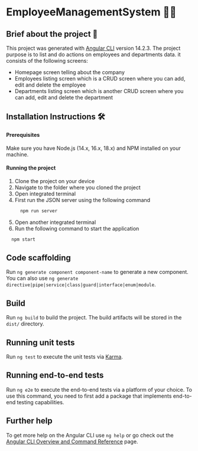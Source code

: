 # EmployeeManagementSystem 👨‍💼

## Brief about the project 📑
This project was generated with [Angular CLI](https://github.com/angular/angular-cli) version 14.2.3.
The project purpose is to list and do actions on employees and departments data.
it consists of the following screens: 
 - Homepage screen telling about the company
 - Employees listing screen which is a CRUD screen where you can add, edit and delete the employee
 - Departments listing screen which is another CRUD screen where you can add, edit and delete the department

## Installation Instructions 🛠
#### Prerequisites
Make sure you have Node.js (14.x, 16.x, 18.x) and NPM installed on your machine.
#### Running the project
1. Clone the project on your device
2. Navigate to the folder where you cloned the project
2. Open integrated terminal
3. First run the JSON server using the following command
   ```bash
     npm run server
   ```
5. Open another integrated terminal
6. Run the following command to start the application
  ```bash
    npm start
  ```

## Code scaffolding

Run `ng generate component component-name` to generate a new component. You can also use `ng generate directive|pipe|service|class|guard|interface|enum|module`.

## Build

Run `ng build` to build the project. The build artifacts will be stored in the `dist/` directory.

## Running unit tests

Run `ng test` to execute the unit tests via [Karma](https://karma-runner.github.io).

## Running end-to-end tests

Run `ng e2e` to execute the end-to-end tests via a platform of your choice. To use this command, you need to first add a package that implements end-to-end testing capabilities.

## Further help

To get more help on the Angular CLI use `ng help` or go check out the [Angular CLI Overview and Command Reference](https://angular.io/cli) page.
